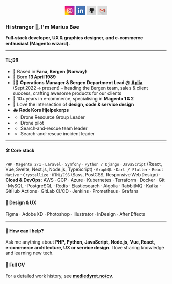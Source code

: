 <p align="center">
  <a href="https://instagram.com/mawhface"><img height="30" src="https://github.com/kmoberg/kmoberg/blob/master/icons/instagram.png?raw=true"></a>
  <a href="https://linkedin.com/in/mariusboe"><img height="30" src="https://github.com/kmoberg/kmoberg/blob/master/icons/linkedin.png?raw=true"></a>
  <a href="https://github.com/mariusboe"><img height="30" src="https://github.com/kmoberg/kmoberg/blob/master/icons/github.png?raw=true"></a>
  <a href="mailto:marius@mediedyret.no"><img height="30" src="https://github.com/kmoberg/kmoberg/blob/master/icons/email.png?raw=true"></a>
</p>

### Hi stranger 🤘, I'm **Marius Bøe**

**Full‑stack developer, UX & graphics designer, and e‑commerce enthusiast (Magento wizard).**

---

#### TL;DR

* 🏡 Based in **Fana, Bergen (Norway)**
* 🎂 Born **13 April 1989**
* 👨‍💻 **Operations Manager & Bergen Department Lead @ [Aplia](https://aplia.no)** (Sept 2022 → present) – heading the Bergen team, sales & client success, crafting awesome products for our clients
* 🛒 10+ years in e‑commerce, specialising in **Magento 1 & 2**
* 🧩 Love the intersection of **design, code & service design**
* 🚑 **Røde Kors Hjelpekorps**
* * Drone Resource Group Leader
* * Drone pilot
* * Search‑and‑rescue team leader
* * Search-and-rescue incident leader

---

#### 🛠️ Core stack

`PHP` · `Magento 2/1` · `Laravel` · `Symfony` · `Python / Django` · `JavaScript` (React, Vue, Svelte, Next.js, Node.js, TypeScript) · `GraphQL` · `Dart / Flutter` · `React Native` · `Crystallize` · `HTML`/`CSS` (Sass, PostCSS, Responsive Web Design) · **Cloud & DevOps:** AWS · GCP · Azure · Kubernetes · Terraform · Docker · Git · MySQL · PostgreSQL · Redis · Elasticsearch · Algolia · RabbitMQ · Kafka · GitHub Actions · GitLab CI/CD · Jenkins · Prometheus · Grafana

#### 📐 Design & UX

Figma · Adobe XD · Photoshop · Illustrator · InDesign · After Effects

---

#### 💬 How can I help?

Ask me anything about **PHP, Python, JavaScript, Node.js, Vue, React, e‑commerce architecture, UX or service design**. I love sharing knowledge and learning new tech.

#### 🔗 Full CV

For a detailed work history, see **[mediedyret.no/cv](https://mediedyret.no/cv)**.
